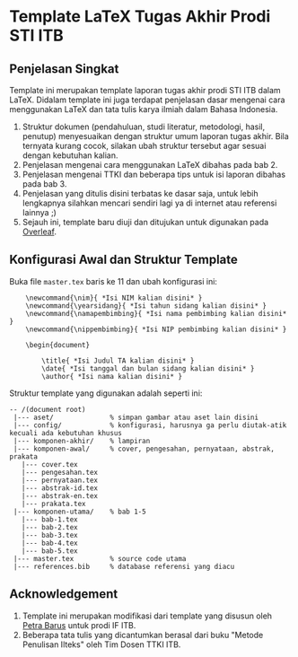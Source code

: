 # Template LaTeX Tugas Akhir Prodi STI ITB

## Penjelasan Singkat

Template ini merupakan template laporan tugas akhir prodi STI ITB dalam LaTeX. Didalam template ini juga terdapat penjelasan dasar mengenai cara menggunakan LaTeX dan tata tulis karya ilmiah dalam Bahasa Indonesia. 


1. Struktur dokumen (pendahuluan, studi literatur, metodologi, hasil, penutup) menyesuaikan dengan struktur umum laporan tugas akhir. Bila ternyata kurang cocok, silakan ubah struktur tersebut agar sesuai dengan kebutuhan kalian. 
2. Penjelasan mengenai cara menggunakan LaTeX dibahas pada bab 2.
3. Penjelasan mengenai TTKI dan beberapa tips untuk isi laporan dibahas pada bab 3.
4. Penjelasan yang ditulis disini terbatas ke dasar saja, untuk lebih lengkapnya silahkan mencari sendiri lagi ya di internet atau referensi lainnya ;)
5. Sejauh ini, template baru diuji dan ditujukan untuk digunakan pada [Overleaf](https://overleaf.com).

## Konfigurasi Awal dan Struktur Template

Buka file `master.tex` baris ke 11 dan ubah konfigurasi ini:

```
    \newcommand{\nim}{ *Isi NIM kalian disini* }
    \newcommand{\yearsidang}{ *Isi tahun sidang kalian disini* }
    \newcommand{\namapembimbing}{ *Isi nama pembimbing kalian disini* }
    \newcommand{\nippembimbing}{ *Isi NIP pembimbing kalian disini* }
    
    \begin{document}
    
        \title{ *Isi Judul TA kalian disini* }
        \date{ *Isi tanggal dan bulan sidang kalian disini* }
        \author{ *Isi nama kalian disini* }
``` 

Struktur template yang digunakan adalah seperti ini:
```
-- /(document root)
 |--- aset/              % simpan gambar atau aset lain disini  
 |--- config/            % konfigurasi, harusnya ga perlu diutak-atik kecuali ada kebutuhan khusus
 |--- komponen-akhir/    % lampiran
 |--- komponen-awal/     % cover, pengesahan, pernyataan, abstrak, prakata
   |--- cover.tex
   |--- pengesahan.tex
   |--- pernyataan.tex
   |--- abstrak-id.tex
   |--- abstrak-en.tex
   |--- prakata.tex
 |--- komponen-utama/    % bab 1-5
   |--- bab-1.tex
   |--- bab-2.tex
   |--- bab-3.tex
   |--- bab-4.tex
   |--- bab-5.tex
 |--- master.tex         % source code utama
 |--- references.bib     % database referensi yang diacu    

```


## Acknowledgement

1. Template ini merupakan modifikasi dari template yang disusun oleh [Petra Barus](https://github.com/petrabarus/if-itb-latex) untuk prodi IF ITB.
2. Beberapa tata tulis yang dicantumkan berasal dari buku "Metode Penulisan Ilteks" oleh Tim Dosen TTKI ITB.
